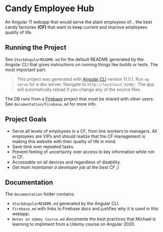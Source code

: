 # Candy Employee Hub

An Angular 11 webapp that would serve the plant employees of... the best candy factories  **(CF)** that want to keep current and improve employees quality of life.

## Running the Project

See `StockAngularREADME.md` for the default README generated by the Angular CLI that gives instructions on running things like builds or tests. The most important part:

> This project was generated with [Angular CLI](https://github.com/angular/angular-cli) version 11.0.1. Run `ng serve` for a dev server. Navigate to `http://localhost:4200/`. The app will automatically reload if you change any of the source files.

The DB runs from a [Firebase](https://firebase.google.com/docs/database) project that must be shared with other users. See `documentation/Firebase.md` for more info.

## Project Goals

* Serve all levels of employees in a CF, from line workers to managers. All employees are VIPs and should realize that the CF management is making this website with their quality of life in mind.
* Save time over repeated tasks.
* Prevent feeling of uncertainty over access to key information while not in CF.
* Accessable on all devices and regardless of disability.
* *Get main maintainer a developer job at the best CF ;)*

## Documentation

The `documentation` folder contains: 
* `StockAngularREADME.md` generated by the Angular CLI.
* `Firebase.md` with links to Firebase docs and justifies why it is used in this webapp.
* `Notes on Udemy Course.md` documents the best practices that Michael is learning to impliment from a Udemy course on Angular 2020. 
